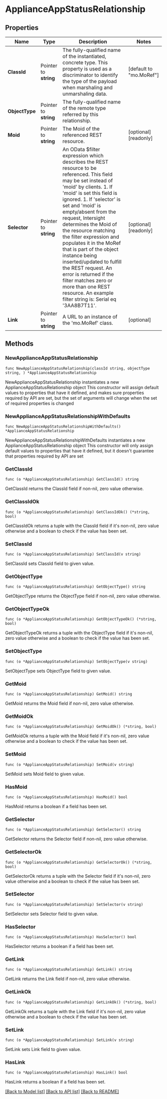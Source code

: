 # ApplianceAppStatusRelationship

## Properties

Name | Type | Description | Notes
------------ | ------------- | ------------- | -------------
**ClassId** | Pointer to **string** | The fully-qualified name of the instantiated, concrete type. This property is used as a discriminator to identify the type of the payload when marshaling and unmarshaling data. | [default to "mo.MoRef"]
**ObjectType** | Pointer to **string** | The fully-qualified name of the remote type referred by this relationship. | 
**Moid** | Pointer to **string** | The Moid of the referenced REST resource. | [optional] [readonly] 
**Selector** | Pointer to **string** | An OData $filter expression which describes the REST resource to be referenced. This field may be set instead of &#39;moid&#39; by clients. 1. If &#39;moid&#39; is set this field is ignored. 1. If &#39;selector&#39; is set and &#39;moid&#39; is empty/absent from the request, Intersight determines the Moid of the resource matching the filter expression and populates it in the MoRef that is part of the object instance being inserted/updated to fulfill the REST request. An error is returned if the filter matches zero or more than one REST resource. An example filter string is: Serial eq &#39;3AA8B7T11&#39;. | [optional] [readonly] 
**Link** | Pointer to **string** | A URL to an instance of the &#39;mo.MoRef&#39; class. | [optional] 

## Methods

### NewApplianceAppStatusRelationship

`func NewApplianceAppStatusRelationship(classId string, objectType string, ) *ApplianceAppStatusRelationship`

NewApplianceAppStatusRelationship instantiates a new ApplianceAppStatusRelationship object
This constructor will assign default values to properties that have it defined,
and makes sure properties required by API are set, but the set of arguments
will change when the set of required properties is changed

### NewApplianceAppStatusRelationshipWithDefaults

`func NewApplianceAppStatusRelationshipWithDefaults() *ApplianceAppStatusRelationship`

NewApplianceAppStatusRelationshipWithDefaults instantiates a new ApplianceAppStatusRelationship object
This constructor will only assign default values to properties that have it defined,
but it doesn't guarantee that properties required by API are set

### GetClassId

`func (o *ApplianceAppStatusRelationship) GetClassId() string`

GetClassId returns the ClassId field if non-nil, zero value otherwise.

### GetClassIdOk

`func (o *ApplianceAppStatusRelationship) GetClassIdOk() (*string, bool)`

GetClassIdOk returns a tuple with the ClassId field if it's non-nil, zero value otherwise
and a boolean to check if the value has been set.

### SetClassId

`func (o *ApplianceAppStatusRelationship) SetClassId(v string)`

SetClassId sets ClassId field to given value.


### GetObjectType

`func (o *ApplianceAppStatusRelationship) GetObjectType() string`

GetObjectType returns the ObjectType field if non-nil, zero value otherwise.

### GetObjectTypeOk

`func (o *ApplianceAppStatusRelationship) GetObjectTypeOk() (*string, bool)`

GetObjectTypeOk returns a tuple with the ObjectType field if it's non-nil, zero value otherwise
and a boolean to check if the value has been set.

### SetObjectType

`func (o *ApplianceAppStatusRelationship) SetObjectType(v string)`

SetObjectType sets ObjectType field to given value.


### GetMoid

`func (o *ApplianceAppStatusRelationship) GetMoid() string`

GetMoid returns the Moid field if non-nil, zero value otherwise.

### GetMoidOk

`func (o *ApplianceAppStatusRelationship) GetMoidOk() (*string, bool)`

GetMoidOk returns a tuple with the Moid field if it's non-nil, zero value otherwise
and a boolean to check if the value has been set.

### SetMoid

`func (o *ApplianceAppStatusRelationship) SetMoid(v string)`

SetMoid sets Moid field to given value.

### HasMoid

`func (o *ApplianceAppStatusRelationship) HasMoid() bool`

HasMoid returns a boolean if a field has been set.

### GetSelector

`func (o *ApplianceAppStatusRelationship) GetSelector() string`

GetSelector returns the Selector field if non-nil, zero value otherwise.

### GetSelectorOk

`func (o *ApplianceAppStatusRelationship) GetSelectorOk() (*string, bool)`

GetSelectorOk returns a tuple with the Selector field if it's non-nil, zero value otherwise
and a boolean to check if the value has been set.

### SetSelector

`func (o *ApplianceAppStatusRelationship) SetSelector(v string)`

SetSelector sets Selector field to given value.

### HasSelector

`func (o *ApplianceAppStatusRelationship) HasSelector() bool`

HasSelector returns a boolean if a field has been set.

### GetLink

`func (o *ApplianceAppStatusRelationship) GetLink() string`

GetLink returns the Link field if non-nil, zero value otherwise.

### GetLinkOk

`func (o *ApplianceAppStatusRelationship) GetLinkOk() (*string, bool)`

GetLinkOk returns a tuple with the Link field if it's non-nil, zero value otherwise
and a boolean to check if the value has been set.

### SetLink

`func (o *ApplianceAppStatusRelationship) SetLink(v string)`

SetLink sets Link field to given value.

### HasLink

`func (o *ApplianceAppStatusRelationship) HasLink() bool`

HasLink returns a boolean if a field has been set.


[[Back to Model list]](../README.md#documentation-for-models) [[Back to API list]](../README.md#documentation-for-api-endpoints) [[Back to README]](../README.md)


